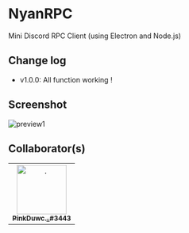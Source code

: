 # NyanRPC
Mini Discord RPC Client (using Electron and Node.js)

## Change log

- v1.0.0: All function working !

## Screenshot
<img src="https://cdn.discordapp.com/attachments/820557032016969751/965666994085060678/unknown.png" alt="preview1">

## Collaborator(s)
<table>
    <tr>
      <td align="center"><a href="https://github.com/hongduccodedao"><img src="https://avatars.githubusercontent.com/u/73995275" width="100px;" alt="."/><br/><sub><b>PinkDuwc._#3443</b></sub></a><br/></td>
    </tr>
  </table>

